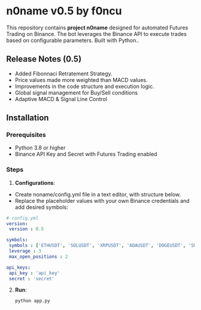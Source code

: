 
# n0name v0.5 by f0ncu

This repository contains **project n0name** designed for automated Futures Trading on Binance. The bot leverages the Binance API to execute trades based on configurable parameters. Built with Python..

## Release Notes (0.5)
- Added Fibonnaci Retratement Strategy.
- Price values made more weighted than MACD values.
- Improvements in the code structure and execution logic.
- Global signal management for Buy/Sell conditions
- Adaptive MACD & Signal Line Control

## Installation

### Prerequisites
- Python 3.8 or higher
- Binance API Key and Secret with Futures Trading enabled

### Steps
1. **Configurations**: 
*   Create noname/config.yml file in a text editor, with structure below.  
*   Replace the placeholder values with your own Binance credentials and add desired symbols:
   ```yaml
  # config.yml
  version:
    version : 0.5
  
  symbols:
    symbols : ['ETHUSDT', 'SOLUSDT', 'XRPUSDT', 'ADAUSDT', 'DOGEUSDT', 'SUIUSDT']
    leverage : 3
    max_open_positions : 2
  
  api_keys:
    api_key : 'api_key'
    secret : 'secret'
   ```

2. **Run**:
   ```bash
   python app.py
   ```